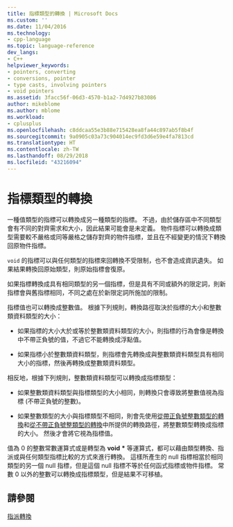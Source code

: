 ```yaml
---
title: 指標類型的轉換 | Microsoft Docs
ms.custom: ''
ms.date: 11/04/2016
ms.technology:
- cpp-language
ms.topic: language-reference
dev_langs:
- C++
helpviewer_keywords:
- pointers, converting
- conversions, pointer
- type casts, involving pointers
- void pointers
ms.assetid: 3facc56f-06d3-4570-b1a2-7d4927b83086
author: mikeblome
ms.author: mblome
ms.workload:
- cplusplus
ms.openlocfilehash: c8ddcaa55e3b88e715428ea8fa44c897ab5f8b4f
ms.sourcegitcommit: 9a0905c03a73c904014ec9fd3d6e59e4fa7813cd
ms.translationtype: HT
ms.contentlocale: zh-TW
ms.lasthandoff: 08/29/2018
ms.locfileid: "43216094"
---
```

# <a name="conversions-to-and-from-pointer-types"></a>指標類型的轉換
一種值類型的指標可以轉換成另一種類型的指標。 不過，由於儲存區中不同類型會有不同的對齊需求和大小，因此結果可能會是未定義。 物件指標可以轉換成類型需要較不嚴格或同等嚴格之儲存對齊的物件指標，並且在不經變更的情況下轉換回原物件指標。  
  
 `void` 的指標可以與任何類型的指標來回轉換不受限制，也不會造成資訊遺失。 如果結果轉換回原始類型，則原始指標會復原。  
  
 如果指標轉換成具有相同類型的另一個指標，但是具有不同或額外的限定詞，則新指標會與舊指標相同，不同之處在於新限定詞所施加的限制。  
  
 指標值也可以轉換成整數值。 根據下列規則，轉換路徑取決於指標的大小和整數類資料類型的大小：  
  
-   如果指標的大小大於或等於整數類資料類型的大小，則指標的行為會像是轉換中不帶正負號的值，不過它不能轉換成浮點值。  
  
-   如果指標小於整數類資料類型，則指標會先轉換成與整數類資料類型具有相同大小的指標，然後再轉換成整數類資料類型。  
  
 相反地，根據下列規則，整數類資料類型可以轉換成指標類型：  
  
-   如果整數類資料類型與指標類型的大小相同，則轉換只會導致將整數值視為指標 (不帶正負號的整數)。  
  
-   如果整數類型的大小與指標類型不相同，則會先使用[從帶正負號整數類型的轉換](../c-language/conversions-from-signed-integral-types.md)和[從不帶正負號整類型的轉換](../c-language/conversions-from-unsigned-integral-types.md)中所提供的轉換路徑，將整數類型轉換成指標的大小。 然後才會將它視為指標值。  
  
 值為 0 的整數常數運算式或是轉型為 **void** <strong>\*</strong> 等運算式，都可以藉由類型轉換、指派或與任何類型指標比較的方式來進行轉換。 這樣所產生的 null 指標相當於相同類型的另一個 null 指標，但是這個 null 指標不等於任何函式指標或物件指標。 常數 0 以外的整數可以轉換成指標類型，但是結果不可移植。  
  
## <a name="see-also"></a>請參閱  
 [指派轉換](../c-language/assignment-conversions.md)